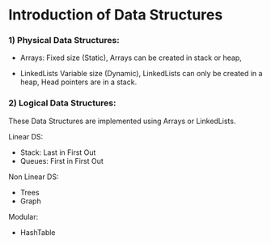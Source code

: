# Introduction of Data Structures

### 1) Physical Data Structures:

- Arrays:
  Fixed size (Static),
  Arrays can be created in stack or heap,

- LinkedLists
  Variable size (Dynamic),
  LinkedLists can only be created in a heap,
  Head pointers are in a stack.

### 2) Logical Data Structures:

These Data Structures are implemented using Arrays or LinkedLists.

Linear DS:

- Stack: Last in First Out
- Queues: First in First Out

Non Linear DS:

- Trees
- Graph

Modular:

- HashTable
